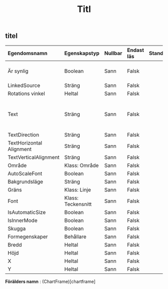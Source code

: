 ﻿---
title: Titl
second_title: Aspose.Cells Cloud Documen
type: docs
url: /sv/specification/model/title/
description: "Aspose.Cells Molnmodellspecifikation: Titel. Hantera enkelt Excel och andra kalkylarksdokument med funktioner som att öppna, generera, redigera, dela, slå samman, jämföra och konvertera"
weight: 50
---
## **titel**

 

| Egendomsnamn| Egenskapstyp| Nullbar| Endast läs| Standardvärde| Beskrivning|
|:- |:- |:- |:- |:- |:- |
| Är synlig| Boolean| Sann| Falsk|| Representerar om titeln är synlig.|
| LinkedSource| Sträng| Sann| Falsk|||
| Rotations vinkel| Heltal| Sann| Falsk|||
| Text| Sträng| Sann| Falsk||Hämtar eller ställer in texten för displayenhetens etikett.|
| TextDirection| Sträng| Sann| Falsk|||
| TextHorizontal Alignment| Sträng| Sann| Falsk|||
| TextVerticalAlignment| Sträng| Sann| Falsk|||
| Område| Klass: Område| Sann| Falsk|||
| AutoScaleFont| Boolean| Sann| Falsk|||
| Bakgrundsläge| Sträng| Sann| Falsk|||
| Gräns| Klass: Linje| Sann| Falsk|||
| Font| Klass: Teckensnitt| Sann| Falsk|||
| IsAutomaticSize| Boolean| Sann| Falsk|||
| IsInnerMode| Boolean| Sann| Falsk|||
| Skugga| Boolean| Sann| Falsk|||
| Formegenskaper| Behållare| Sann| Falsk|||
| Bredd| Heltal| Sann| Falsk|||
| Höjd| Heltal| Sann| Falsk|||
| X| Heltal| Sann| Falsk|||
| Y| Heltal| Sann| Falsk|||

**Förälders namn** : (ChartFrame)[chartframe]